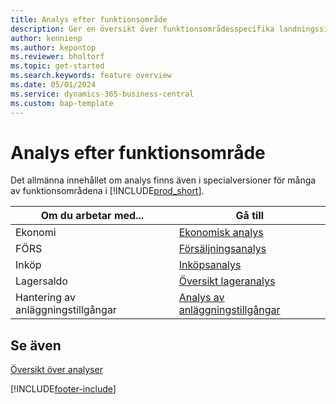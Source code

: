 ```yaml
---
title: Analys efter funktionsområde
description: Ger en översikt över funktionsområdesspecifika landningssidor för analys i Business Central.
author: kennienp
ms.author: kepontop
ms.reviewer: bholtorf
ms.topic: get-started
ms.search.keywords: feature overview
ms.date: 05/01/2024
ms.service: dynamics-365-business-central
ms.custom: bap-template
---
```


# <a name="analytics-by-functional-area"></a>Analys efter funktionsområde

Det allmänna innehållet om analys finns även i specialversioner för många av funktionsområdena i [!INCLUDE[prod_short](includes/prod_short.md)]. 

| Om du arbetar med... | Gå till |
| --- | --- |
| Ekonomi | [Ekonomisk analys](bi.md) |
| FÖRS | [Försäljningsanalys](sales-analytics-overview.md) |
| Inköp | [Inköpsanalys](purchasing-analytics-overview.md) |
| Lagersaldo | [Översikt lageranalys](inventory-analytics-overview.md) |
| Hantering av anläggningstillgångar | [Analys av anläggningstillgångar](fa-analytics-overview.md) |


## <a name="see-also"></a>Se även

[Översikt över analyser](reports-bi-reporting.md)  

[!INCLUDE[footer-include](includes/footer-banner.md)]
